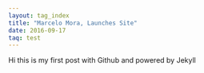 ```yaml
---
layout: tag_index
title: "Marcelo Mora, Launches Site"
date: 2016-09-17
taq: test
---
```


Hi this is my first post with Github and powered by Jekyll
